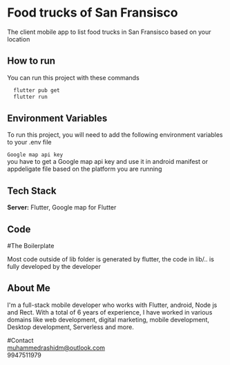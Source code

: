 
# Food trucks of San Fransisco 

The client mobile app to list food trucks in San Fransisco based on your location



## How to run

You can run this project with these commands

```bash
  flutter pub get
  flutter run
```
    
## Environment Variables

To run this project, you will need to add the following environment variables to your .env file

`Google map api key`        
you have to get a Google map api key and use it in android manifest or appdeligate file based on the platform you are running
 



## Tech Stack


**Server:** Flutter, Google map for Flutter


## Code

#The Boilerplate

Most code outside of lib folder is generated by flutter, the code in lib/.. is fully developed by the developer



##  About Me
I'm a full-stack mobile developer who works with Flutter, android, Node js and Rect. With a total of 6 years of experience, I have worked in various domains like web development, digital marketing, mobile development, Desktop development, Serverless and more.

#Contact  
muhammedrashidm@outlook.com  
9947511979


